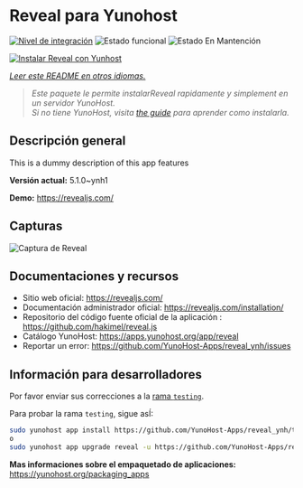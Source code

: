 <!--
Este archivo README esta generado automaticamente<https://github.com/YunoHost/apps/tree/master/tools/readme_generator>
No se debe editar a mano.
-->

# Reveal para Yunohost

[![Nivel de integración](https://apps.yunohost.org/badge/integration/reveal)](https://ci-apps.yunohost.org/ci/apps/reveal/)
![Estado funcional](https://apps.yunohost.org/badge/state/reveal)
![Estado En Mantención](https://apps.yunohost.org/badge/maintained/reveal)

[![Instalar Reveal con Yunhost](https://install-app.yunohost.org/install-with-yunohost.svg)](https://install-app.yunohost.org/?app=reveal)

*[Leer este README en otros idiomas.](./ALL_README.md)*

> *Este paquete le permite instalarReveal rapidamente y simplement en un servidor YunoHost.*  
> *Si no tiene YunoHost, visita [the guide](https://yunohost.org/install) para aprender como instalarla.*

## Descripción general

This is a dummy description of this app features


**Versión actual:** 5.1.0~ynh1

**Demo:** <https://revealjs.com/>

## Capturas

![Captura de Reveal](./doc/screenshots/example.jpg)

## Documentaciones y recursos

- Sitio web oficial: <https://revealjs.com/>
- Documentación administrador oficial: <https://revealjs.com/installation/>
- Repositorio del código fuente oficial de la aplicación : <https://github.com/hakimel/reveal.js>
- Catálogo YunoHost: <https://apps.yunohost.org/app/reveal>
- Reportar un error: <https://github.com/YunoHost-Apps/reveal_ynh/issues>

## Información para desarrolladores

Por favor enviar sus correcciones a la [rama `testing`](https://github.com/YunoHost-Apps/reveal_ynh/tree/testing).

Para probar la rama `testing`, sigue asÍ:

```bash
sudo yunohost app install https://github.com/YunoHost-Apps/reveal_ynh/tree/testing --debug
o
sudo yunohost app upgrade reveal -u https://github.com/YunoHost-Apps/reveal_ynh/tree/testing --debug
```

**Mas informaciones sobre el empaquetado de aplicaciones:** <https://yunohost.org/packaging_apps>
